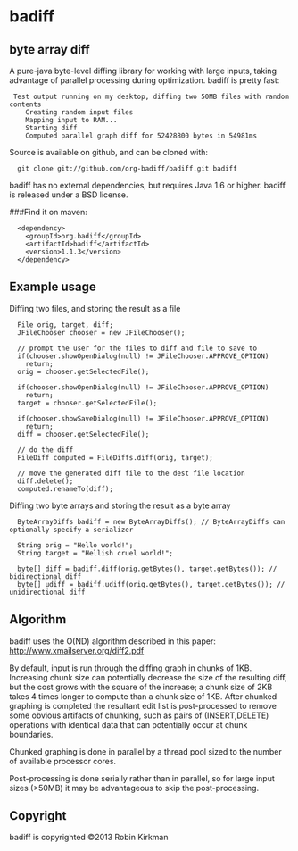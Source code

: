 badiff
======
byte array diff
---

A pure-java byte-level diffing library for working with large inputs, taking advantage of parallel processing during optimization. badiff is pretty fast:

````
 Test output running on my desktop, diffing two 50MB files with random contents
    Creating random input files
    Mapping input to RAM...
    Starting diff
    Computed parallel graph diff for 52428800 bytes in 54981ms
````
Source is available on github, and can be cloned with:

````
  git clone git://github.com/org-badiff/badiff.git badiff
````
badiff has no external dependencies, but requires Java 1.6 or higher.  badiff is released under a BSD license.

###Find it on maven:

````
  <dependency>
    <groupId>org.badiff</groupId>
    <artifactId>badiff</artifactId>
    <version>1.1.3</version>
  </dependency>
````
Example usage
---

Diffing two files, and storing the result as a file

````
  File orig, target, diff;
  JFileChooser chooser = new JFileChooser();
  
  // prompt the user for the files to diff and file to save to
  if(chooser.showOpenDialog(null) != JFileChooser.APPROVE_OPTION)
  	return;
  orig = chooser.getSelectedFile();
  
  if(chooser.showOpenDialog(null) != JFileChooser.APPROVE_OPTION)
  	return;
  target = chooser.getSelectedFile();
  
  if(chooser.showSaveDialog(null) != JFileChooser.APPROVE_OPTION)
  	return;
  diff = chooser.getSelectedFile();
  
  // do the diff
  FileDiff computed = FileDiffs.diff(orig, target);
  
  // move the generated diff file to the dest file location
  diff.delete();
  computed.renameTo(diff);
````

Diffing two byte arrays and storing the result as a byte array

````
  ByteArrayDiffs badiff = new ByteArrayDiffs(); // ByteArrayDiffs can optionally specify a serializer
  
  String orig = "Hello world!";
  String target = "Hellish cruel world!";
  
  byte[] diff = badiff.diff(orig.getBytes(), target.getBytes()); // bidirectional diff
  byte[] udiff = badiff.udiff(orig.getBytes(), target.getBytes()); // unidirectional diff
````
Algorithm
---

badiff uses the O(ND) algorithm described in this paper: http://www.xmailserver.org/diff2.pdf‎ 

By default, input is run through the diffing graph in chunks of 1KB.  Increasing chunk size can potentially decrease the size of the resulting diff, but the cost grows with the square of the increase; a chunk size of 2KB takes 4 times longer to compute than a chunk size of 1KB.  After chunked graphing is completed the resultant edit list is post-processed to remove some obvious artifacts of chunking, such as pairs of (INSERT,DELETE) operations with identical data that can potentially occur at chunk boundaries.

Chunked graphing is done in parallel by a thread pool sized to the number of available processor cores.

Post-processing is done serially rather than in parallel, so for large input sizes (>50MB) it may be advantageous to skip the post-processing.

Copyright
---

badiff is copyrighted &copy;2013 Robin Kirkman
